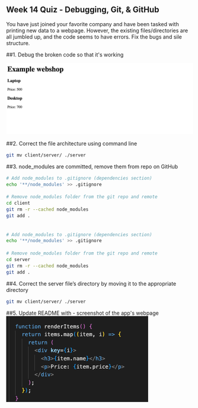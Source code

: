 ## Week 14 Quiz - Debugging, Git, & GitHub

You have just joined your favorite company and have been tasked with printing new data to a webpage. However, the existing files/directories are all jumbled up, and the code seems to have errors. Fix the bugs and sile structure. 

##1. Debug the broken code so that it's working

![App Screenshot](<screenshot1.png>)

##2. Correct the file architecture using command line
```bash
git mv client/server/ ./server
```
##3. node_modules are committed, remove them from repo on GitHub
```bash
# Add node_modules to .gitignore (dependencies section)
echo '**/node_modules' >> .gitignore

# Remove node_modules folder from the git repo and remote
cd client
git rm -r --cached node_modules
git add .


# Add node_modules to .gitignore (dependencies section)
echo '**/node_modules' >> .gitignore

# Remove node_modules folder from the git repo and remote
cd server
git rm -r --cached node_modules
git add .
```

##4. Correct the server file’s directory by moving it to the appropriate directory
```bash
git mv client/server/ ./server
```
##5. Update README with
    - screenshot of the app's webpage
    ![App Screenshot](<screenshot2.png>)
   